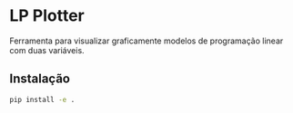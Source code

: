 # LP Plotter

Ferramenta para visualizar graficamente modelos de programação linear com duas variáveis.

## Instalação

```bash
pip install -e .
